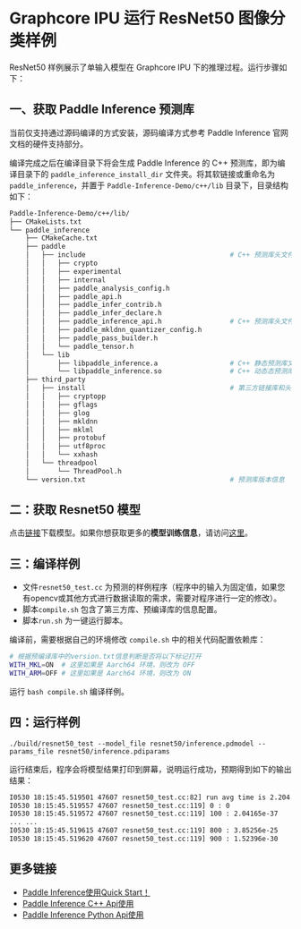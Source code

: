 # Graphcore IPU 运行 ResNet50 图像分类样例

ResNet50 样例展示了单输入模型在 Graphcore IPU 下的推理过程。运行步骤如下：

## 一、获取 Paddle Inference 预测库

当前仅支持通过源码编译的方式安装，源码编译方式参考 Paddle Inference 官网文档的硬件支持部分。

编译完成之后在编译目录下将会生成 Paddle Inference 的 C++ 预测库，即为编译目录下的 `paddle_inference_install_dir` 文件夹。将其软链接或重命名为 `paddle_inference`，并置于 `Paddle-Inference-Demo/c++/lib` 目录下，目录结构如下：

```bash
Paddle-Inference-Demo/c++/lib/
├── CMakeLists.txt
└── paddle_inference
    ├── CMakeCache.txt
    ├── paddle
    │   ├── include                                    # C++ 预测库头文件目录
    │   │   ├── crypto
    │   │   ├── experimental
    │   │   ├── internal
    │   │   ├── paddle_analysis_config.h
    │   │   ├── paddle_api.h
    │   │   ├── paddle_infer_contrib.h
    │   │   ├── paddle_infer_declare.h
    │   │   ├── paddle_inference_api.h                 # C++ 预测库头文件
    │   │   ├── paddle_mkldnn_quantizer_config.h
    │   │   ├── paddle_pass_builder.h
    │   │   └── paddle_tensor.h
    │   └── lib
    │       ├── libpaddle_inference.a                  # C++ 静态预测库文件
    │       └── libpaddle_inference.so                 # C++ 动态态预测库文件
    ├── third_party
    │   ├── install                                    # 第三方链接库和头文件
    │   │   ├── cryptopp
    │   │   ├── gflags
    │   │   ├── glog
    │   │   ├── mkldnn
    │   │   ├── mklml
    │   │   ├── protobuf
    │   │   ├── utf8proc
    │   │   └── xxhash
    │   └── threadpool
    │       └── ThreadPool.h
    └── version.txt                                    # 预测库版本信息
```


## 二：获取 Resnet50 模型

点击[链接](https://paddle-inference-dist.bj.bcebos.com/Paddle-Inference-Demo/resnet50.tgz)下载模型。如果你想获取更多的**模型训练信息**，请访问[这里](https://github.com/PaddlePaddle/PaddleClas)。

## 三：编译样例
 
- 文件`resnet50_test.cc` 为预测的样例程序（程序中的输入为固定值，如果您有opencv或其他方式进行数据读取的需求，需要对程序进行一定的修改）。    
- 脚本`compile.sh` 包含了第三方库、预编译库的信息配置。
- 脚本`run.sh` 为一键运行脚本。

编译前，需要根据自己的环境修改 `compile.sh` 中的相关代码配置依赖库：

```bash
# 根据预编译库中的version.txt信息判断是否将以下标记打开
WITH_MKL=ON  # 这里如果是 Aarch64 环境，则改为 OFF
WITH_ARM=OFF # 这里如果是 Aarch64 环境，则改为 ON
```

运行 `bash compile.sh` 编译样例。

## 四：运行样例

```shell
./build/resnet50_test --model_file resnet50/inference.pdmodel --params_file resnet50/inference.pdiparams
```
运行结束后，程序会将模型结果打印到屏幕，说明运行成功，预期得到如下的输出结果：

```bash
I0530 18:15:45.519501 47607 resnet50_test.cc:82] run avg time is 2.204 ms
I0530 18:15:45.519557 47607 resnet50_test.cc:119] 0 : 0
I0530 18:15:45.519572 47607 resnet50_test.cc:119] 100 : 2.04165e-37
... ...
I0530 18:15:45.519615 47607 resnet50_test.cc:119] 800 : 3.85256e-25
I0530 18:15:45.519620 47607 resnet50_test.cc:119] 900 : 1.52396e-30
```



## 更多链接
- [Paddle Inference使用Quick Start！](https://www.paddlepaddle.org.cn/inference/master/guides/quick_start/index_quick_start.html)
- [Paddle Inference C++ Api使用](https://www.paddlepaddle.org.cn/inference/master/api_reference/cxx_api_doc/cxx_api_index.html)
- [Paddle Inference Python Api使用](https://www.paddlepaddle.org.cn/inference/master/api_reference/python_api_doc/python_api_index.html)

